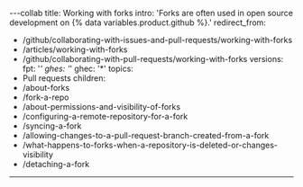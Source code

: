 ---collab
title: Working with forks
intro: 'Forks are often used in open source development on {% data variables.product.github %}.'
redirect_from:
  - /github/collaborating-with-issues-and-pull-requests/working-with-forks
  - /articles/working-with-forks
  - /github/collaborating-with-pull-requests/working-with-forks
versions:
  fpt: '*'
  ghes: '*'
  ghec: '*'
topics:
  - Pull requests
children:
  - /about-forks
  - /fork-a-repo
  - /about-permissions-and-visibility-of-forks
  - /configuring-a-remote-repository-for-a-fork
  - /syncing-a-fork
  - /allowing-changes-to-a-pull-request-branch-created-from-a-fork
  - /what-happens-to-forks-when-a-repository-is-deleted-or-changes-visibility
  - /detaching-a-fork
---
